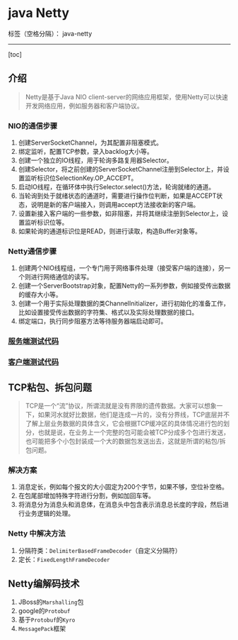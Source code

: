 # java Netty

标签（空格分隔）： java-netty

---

[toc]

## 介绍
> Netty是基于Java NIO client-server的网络应用框架，使用Netty可以快速开发网络应用，例如服务器和客户端协议。

### NIO的通信步骤
1. 创建ServerSocketChannel，为其配置非阻塞模式。
1. 绑定监听，配置TCP参数，录入backlog大小等。
1. 创建一个独立的IO线程，用于轮询多路复用器Selector。
1. 创建Selector，将之前创建的ServerSocketChannel注册到Selector上，并设置监听标识位SelectionKey.OP_ACCEPT。
1. 启动IO线程，在循环体中执行Selector.select()方法，轮询就绪的通道。
1. 当轮询到处于就绪状态的通道时，需要进行操作位判断，如果是ACCEPT状态，说明是新的客户端接入，则调用accept方法接收新的客户端。
1. 设置新接入客户端的一些参数，如非阻塞，并将其继续注册到Selector上，设置监听标识位等。
1. 如果轮询的通道标识位是READ，则进行读取，构造Buffer对象等。

### Netty通信步骤
1. 创建两个NIO线程组，一个专门用于网络事件处理（接受客户端的连接），另一个则进行网络通信的读写。
1. 创建一个ServerBootstrap对象，配置Netty的一系列参数，例如接受传出数据的缓存大小等。
1. 创建一个用于实际处理数据的类ChannelInitializer，进行初始化的准备工作，比如设置接受传出数据的字符集、格式以及实际处理数据的接口。
1. 绑定端口，执行同步阻塞方法等待服务器端启动即可。

### [服务端测试代码](https://github.com/scyking/subject/blob/master/src/main/java/server/TestNettyServer.java)

### [客户端测试代码](https://github.com/scyking/subject/blob/master/src/main/java/client/TestNettyClient.java)

## TCP粘包、拆包问题
> TCP是一个“流”协议，所谓流就是没有界限的遗传数据。大家可以想象一下，如果河水就好比数据，他们是连成一片的，没有分界线，TCP底层并不了解上层业务数据的具体含义，它会根据TCP缓冲区的具体情况进行包的划分，也就是说，在业务上一个完整的包可能会被TCP分成多个包进行发送，也可能把多个小包封装成一个大的数据包发送出去，这就是所谓的粘包/拆包问题。

### 解决方案
1. 消息定长，例如每个报文的大小固定为200个字节，如果不够，空位补空格。
1. 在包尾部增加特殊字符进行分割，例如加回车等。
1. 将消息分为消息头和消息体，在消息头中包含表示消息总长度的字段，然后进行业务逻辑的处理。

### Netty 中解决方法
1. 分隔符类：`DelimiterBasedFrameDecoder`（自定义分隔符）
1. 定长：`FixedLengthFrameDecoder`

## Netty编解码技术

1. JBoss的`Marshalling`包
1. google的`Protobuf`
1. 基于`Protobuf`的`Kyro`
1. `MessagePack`框架
